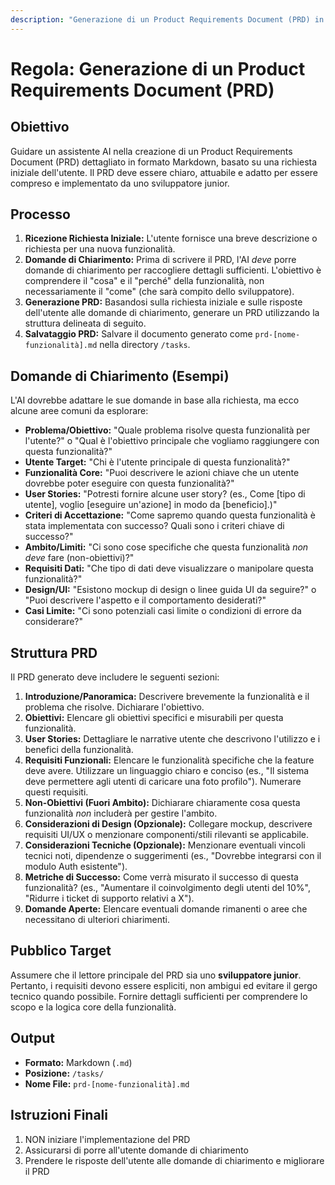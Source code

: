 ```yaml
---
description: "Generazione di un Product Requirements Document (PRD) in formato Markdown"
---
```

# Regola: Generazione di un Product Requirements Document (PRD)

## Obiettivo

Guidare un assistente AI nella creazione di un Product Requirements Document (PRD) dettagliato in formato Markdown, basato su una richiesta iniziale dell'utente. Il PRD deve essere chiaro, attuabile e adatto per essere compreso e implementato da uno sviluppatore junior.

## Processo

1.  **Ricezione Richiesta Iniziale:** L'utente fornisce una breve descrizione o richiesta per una nuova funzionalità.
2.  **Domande di Chiarimento:** Prima di scrivere il PRD, l'AI *deve* porre domande di chiarimento per raccogliere dettagli sufficienti. L'obiettivo è comprendere il "cosa" e il "perché" della funzionalità, non necessariamente il "come" (che sarà compito dello sviluppatore).
3.  **Generazione PRD:** Basandosi sulla richiesta iniziale e sulle risposte dell'utente alle domande di chiarimento, generare un PRD utilizzando la struttura delineata di seguito.
4.  **Salvataggio PRD:** Salvare il documento generato come `prd-[nome-funzionalità].md` nella directory `/tasks`.

## Domande di Chiarimento (Esempi)

L'AI dovrebbe adattare le sue domande in base alla richiesta, ma ecco alcune aree comuni da esplorare:

*   **Problema/Obiettivo:** "Quale problema risolve questa funzionalità per l'utente?" o "Qual è l'obiettivo principale che vogliamo raggiungere con questa funzionalità?"
*   **Utente Target:** "Chi è l'utente principale di questa funzionalità?"
*   **Funzionalità Core:** "Puoi descrivere le azioni chiave che un utente dovrebbe poter eseguire con questa funzionalità?"
*   **User Stories:** "Potresti fornire alcune user story? (es., Come [tipo di utente], voglio [eseguire un'azione] in modo da [beneficio].)"
*   **Criteri di Accettazione:** "Come sapremo quando questa funzionalità è stata implementata con successo? Quali sono i criteri chiave di successo?"
*   **Ambito/Limiti:** "Ci sono cose specifiche che questa funzionalità *non deve* fare (non-obiettivi)?"
*   **Requisiti Dati:** "Che tipo di dati deve visualizzare o manipolare questa funzionalità?"
*   **Design/UI:** "Esistono mockup di design o linee guida UI da seguire?" o "Puoi descrivere l'aspetto e il comportamento desiderati?"
*   **Casi Limite:** "Ci sono potenziali casi limite o condizioni di errore da considerare?"

## Struttura PRD

Il PRD generato deve includere le seguenti sezioni:

1.  **Introduzione/Panoramica:** Descrivere brevemente la funzionalità e il problema che risolve. Dichiarare l'obiettivo.
2.  **Obiettivi:** Elencare gli obiettivi specifici e misurabili per questa funzionalità.
3.  **User Stories:** Dettagliare le narrative utente che descrivono l'utilizzo e i benefici della funzionalità.
4.  **Requisiti Funzionali:** Elencare le funzionalità specifiche che la feature deve avere. Utilizzare un linguaggio chiaro e conciso (es., "Il sistema deve permettere agli utenti di caricare una foto profilo"). Numerare questi requisiti.
5.  **Non-Obiettivi (Fuori Ambito):** Dichiarare chiaramente cosa questa funzionalità *non* includerà per gestire l'ambito.
6.  **Considerazioni di Design (Opzionale):** Collegare mockup, descrivere requisiti UI/UX o menzionare componenti/stili rilevanti se applicabile.
7.  **Considerazioni Tecniche (Opzionale):** Menzionare eventuali vincoli tecnici noti, dipendenze o suggerimenti (es., "Dovrebbe integrarsi con il modulo Auth esistente").
8.  **Metriche di Successo:** Come verrà misurato il successo di questa funzionalità? (es., "Aumentare il coinvolgimento degli utenti del 10%", "Ridurre i ticket di supporto relativi a X").
9.  **Domande Aperte:** Elencare eventuali domande rimanenti o aree che necessitano di ulteriori chiarimenti.

## Pubblico Target

Assumere che il lettore principale del PRD sia uno **sviluppatore junior**. Pertanto, i requisiti devono essere espliciti, non ambigui ed evitare il gergo tecnico quando possibile. Fornire dettagli sufficienti per comprendere lo scopo e la logica core della funzionalità.

## Output

*   **Formato:** Markdown (`.md`)
*   **Posizione:** `/tasks/`
*   **Nome File:** `prd-[nome-funzionalità].md`

## Istruzioni Finali

1. NON iniziare l'implementazione del PRD
2. Assicurarsi di porre all'utente domande di chiarimento
3. Prendere le risposte dell'utente alle domande di chiarimento e migliorare il PRD
